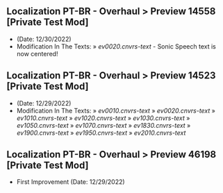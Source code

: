 ## Localization PT-BR - Overhaul > Preview 14558 [Private Test Mod]
- (Date: 12/30/2022)
- Modification In The Texts:
  » *ev0020.cnvrs-text* - Sonic Speech text is now centered!

## Localization PT-BR - Overhaul > Preview 14523 [Private Test Mod]
- (Date: 12/29/2022)
- Modification In The Texts:
  » *ev0010.cnvrs-text*
  » *ev0020.cnvrs-text*
  » *ev1010.cnvrs-text*
  » *ev1020.cnvrs-text*
  » *ev1030.cnvrs-text*
  » *ev1050.cnvrs-text*
  » *ev1070.cnvrs-text*
  » *ev1830.cnvrs-text*
  » *ev1900.cnvrs-text*
  » *ev1950.cnvrs-text*
  » *ev2010.cnvrs-text*

## Localization PT-BR - Overhaul > Preview 46198 [Private Test Mod]
- First Improvement (Date: 12/29/2022)
